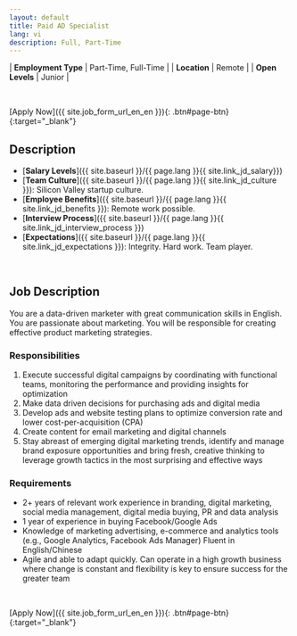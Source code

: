 ```yaml
---
layout: default
title: Paid AD Specialist
lang: vi
description: Full, Part-Time
---
```


| **Employment Type** | Part-Time, Full-Time |
| **Location** | Remote |
| **Open Levels** | Junior |

<br>

[Apply Now]({{ site.job_form_url_en_en }}){: .btn#page-btn}{:target="_blank"}

## Description
- [**Salary Levels**]({{ site.baseurl }}/{{ page.lang }}{{ site.link_jd_salary}})
- [**Team Culture**]({{ site.baseurl }}/{{ page.lang }}{{ site.link_jd_culture }}): Silicon Valley startup culture.
- [**Employee Benefits**]({{ site.baseurl }}/{{ page.lang }}{{ site.link_jd_benefits }}): Remote work possible.
- [**Interview Process**]({{ site.baseurl }}/{{ page.lang }}{{ site.link_jd_interview_process }})
- [**Expectations**]({{ site.baseurl }}/{{ page.lang }}{{ site.link_jd_expectations }}): Integrity. Hard work. Team player.

<br>

## Job Description

You are a data-driven marketer with great communication skills in English. You are passionate about marketing. You will be responsible for creating effective product marketing strategies.

### Responsibilities

1. Execute successful digital campaigns by coordinating with functional teams, monitoring the performance and providing insights for optimization
2. Make data driven decisions for purchasing ads and digital media
3. Develop ads and website testing plans to optimize conversion rate and lower cost-per-acquisition (CPA)
4. Create content for email marketing and digital channels
5. Stay abreast of emerging digital marketing trends, identify and manage brand exposure opportunities and bring fresh, creative thinking to leverage growth tactics in the most surprising and effective ways

### Requirements

- 2+ years of relevant work experience in branding, digital marketing, social media management, digital media buying, PR and data analysis
- 1 year of experience in buying Facebook/Google Ads
- Knowledge of marketing advertising, e-commerce and analytics tools (e.g., Google Analytics, Facebook Ads Manager)
Fluent in English/Chinese
- Agile and able to adapt quickly. Can operate in a high growth business where change is constant and flexibility is key to ensure success for the greater team

<br>

[Apply Now]({{ site.job_form_url_en_en }}){: .btn#page-btn}{:target="_blank"}

<br>